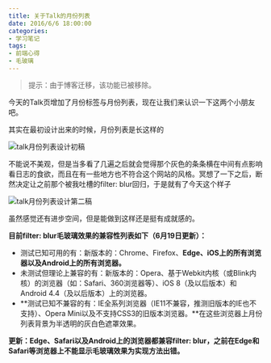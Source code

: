 ```yaml
---
title: 关于Talk的月份列表
date: 2016/6/6 18:00:00
categories:
- 学习笔记
tags:
- 前端心得
- 毛玻璃
---
```


> 提示：由于博客迁移，该功能已被移除。

今天的Talk页增加了月份标签与月份列表，现在让我们来认识一下这两个小朋友吧。

其实在最初设计出来的时候，月份列表是长这样的

![talk月份列表设计初稿](http://o7a3i0m1t.bkt.clouddn.com/image/blog/ss12.png)

不能说不美观，但是当多看了几遍之后就会觉得那个灰色的条条横在中间有点影响看日志的食欲，而且在有一些地方也不符合这个网站的风格。冥想了一下之后，断然决定让之前那个被我吐槽的filter: blur回归，于是就有了今天这个样子

<!--more-->

![talk月份列表设计第二稿](http://o7a3i0m1t.bkt.clouddn.com/image/blog/ss13.png)

虽然感觉还有进步空间，但是能做到这样还是挺有成就感的。

**目前filter: blur毛玻璃效果的兼容性列表如下（6月19日更新）：**                            

- 测试已知可用的有：新版本的：Chrome、Firefox、**Edge、iOS上的所有浏览器以及Android上的所有浏览器。**
- 未测试但理论上兼容的有：新版本的：Opera、基于Webkit内核（或Blink内核）的浏览器（如：Safari、360浏览器等）、iOS 8（及以后版本）和Android 4.4（及以后版本）上的浏览器。
- **测试已知不兼容的有：IE全系列浏览器（IE11不兼容，推测旧版本的IE也不支持）、Opera Mini以及不支持CSS3的旧版本浏览器。**在这些浏览器上月份列表背景为半透明的灰白色遮罩效果。

**更新：Edge、Safari以及Android上的浏览器都兼容filter: blur，之前在Edge和Safari等浏览器上不能显示毛玻璃效果为实现方法出错。**